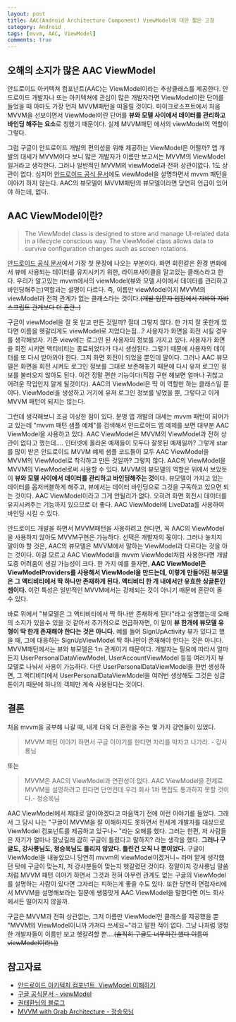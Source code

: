 ```yaml
---
layout: post
title: AAC(Android Architecture Component) ViewModel에 대한 짧은 고찰
category: Android
tags: [mvvm, AAC, ViewModel]
comments: true
---
```


## 오해의 소지가 많은 AAC ViewModel

안드로이드 아키텍쳐 컴포넌트(AAC)는 ViewModel이라는 추상클래스를 제공한다. 안드로이드 개발자나 또는 아키텍쳐에 관심이 많은 개발자라면 ViewModel이란 단어를 들었을 때 아마도 가장 먼저 MVVM패턴을 떠올릴 것이다. 마이크로소프트에서 처음 MVVM을 선보이면서 ViewModel이란 단어를 **뷰와 모델 사이에서 데이터를 관리하고 바인딩 해주는 요소**로 칭했기 때문이다. 실제 MVVM패턴 에서의 viewModel의 역할이 그렇다.

그럼 구글이 안드로이드 개발의 편의성을 위해 제공하는 ViewModel은 어떨까? 앱 개발의 대세가 MVVM이다 보니 많은 개발자가 이름만 보고서는 MVVM의 ViewModel 일거라고 생각한다. 그러나 일반적인 MVVM의 viewModel과 전혀 상관이없다. 1도 상관이 없다. 심지어 [안드로이드 공식 문서](https://developer.android.com/topic/libraries/architecture/viewmodel)에도 viewModel을 설명하면서 mvvm 패턴을 이야기 하지 않는다. AAC의 뷰모델이 MVVM패턴의 뷰모델이라면 당연히 언급이 있어야 하는데, 없다.

## AAC ViewModel이란?

> The ViewModel class is designed to store and manage UI-related data in a lifecycle conscious way. The ViewModel class allows data to survive configuration changes such as screen rotations.

[안드로이드 공식 문서](https://developer.android.com/topic/libraries/architecture/viewmodel)에서 가장 첫 문장에 나오는 부분이다. 화면 회전같은 환경 변화에서 뷰에 사용되는 데이터를 유지시키기 위한, 라이프사이클을 알고있는 클래스라고 한다. 우리가 알고있는 mvvm에서의 viewModel(뷰와 모델 사이에서 데이터를 관리하고 바인딩해주는)역할과는 설명이 다르다. 즉, 이름만 viewModel이지 MVVM의 viewModel과 전혀 관계가 없는 클래스라는 것이다.~~(개발 입문자 입장에서 자바와 자바스크립트 관계보다 더 혼란..)~~

구글이 viewModel을 잘 못 알고 만든 것일까? 절대 그렇지 않다. 한 가지 잘 못한게 있다면 이름을 헷갈리게도 viewModel로 지었다는점...? 사용자가 화면을 회전 시킬 경우를 생각해보자. 기존 view에는 로그인 된 사용자의 정보를 가지고 있다. 사용자가 화면을 회전 시키면 액티비티는 종료되었다가 다시 생성된다. 그렇기 때문에 사용자의 데이터를 또 다시 받아와야 한다. 그저 화면 회전이 되었을 뿐인데 말이다. 그러나 AAC 뷰모델은 화면을 회전 시켜도 로그인 정보를 그대로 보존해놓기 때문에 다시 유저 로그인 정보를 불러오지 않아도 된다. 이건 정말 편한 기능이다(직접 구현 해보면 얼마나 귀찮고 어려운 작업인지 알게 될것이다). AAC의 ViewModel은 딱 이 역할만 하는 클래스일 뿐이다. ViewModel을 생성하고 거기에 유저 로그인 정보를 넣었을 뿐, 그렇다고 이게 MVVM 패턴이 되지는 않는다.

그런데 생각해보니 조금 이상한 점이 있다. 분명 앱 개발의 대세는 mvvm 패턴이 되어가고 있는데 "mvvm 패턴 샘플 예제"를 검색해서 안드로이드 앱 예제를 보면 대부분 AAC ViewModel을 사용하고 있다. AAC ViewModel은 MVVM의 ViewModel과 전혀 상관이 없다고 했는데.... 인터넷에 올라온 예제들이 모두다 잘못된 예제일까? 그렇게 star를 많이 받은 안드로이드 MVVM 예제 샘플 코드들이 모두 AAC ViewModel을 MVVM의 ViewModel로 착각하고 만든 것일까? 그렇지 않다. AAC의 ViewModel을 MVVM의 ViewModel로써 사용할 수 있다. MVVM의 뷰모델의 역할은 위에서 보았듯이 **뷰와 모델 사이에서 데이터를 관리하고 바인딩해주는 것**이다. 뷰모델이 가지고 있는 데이터를 옵저버블하게 해주고, 뷰에서는 데이터 바인딩으로 그것을 구독하고 있으면 되는 것이다. AAC ViewModel이라고 그게 안될리가 없다. 오히려 화면 회전시 데이터를 유지시켜주는 기능까지 있으므로 더 좋다. AAC ViewModel에 LiveData를 사용하여 바인딩 시킬 수 있다.

안드로이드 개발을 하면서 MVVM패턴을 사용하려고 한다면, 꼭 AAC의 ViewModel을 사용하지 않아도 MVVM구현은 가능하다. 선택은 개발자의 몫이다. 그러나 놓치지 말아야 할 것은, AAC의 뷰모델은 MVVM에서 말하는 ViewModel과 다르다는 것을 아는 것이다. 이걸 모르고 AAC ViewModel을 mvvm ViewModel처럼 사용한다면 개발 도중 어려움이 생길 가능성이 크다. 한 가지 예를 들자면, **AAC ViewModel은 ViewModelProviders를 사용해서 ViewModel을 만드는데, 이렇게 만들어진 뷰모델은 그 액티비티에서 딱 하나만 존재하게 된다. 액티비티 한 개 내에서만 유효한 싱글톤인 셈이다.** 이런 특성은 일반적인 MVVM에서는 강제되는 것이 아니기 때문에 혼란이 올 수 있다.

바로 위에서 "뷰모델은 그 액티비티에서 딱 하나만 존재하게 된다"라고 설명했는데 오해의 소지가 있을수 있을 것 같아서 추가적으로 언급하자면, 이 말이 **뷰 한개에 뷰모델 유형이 딱 한개 존재해야 한다는 것은 아니다.** 예를 들어 SignUpActivity 뷰가 있다고 했을 때, 그에 대응하는 SignUpViewModel 딱 하나만이 존재해야 한다는 것은 아니다. MVVM패턴에서는 뷰와 뷰모델은 1:n 관계이기 때문이다. 개발자는 필요에 따라서 얼마든지 UserPersonalDataViewModel, UserAccountViewModel 등등 여러가지 뷰모델로 나눠서 사용이 가능하다. 다만 UserPersonalDataViewModel을 한번 생성하면, 그 액티비티에서 UserPersonalDataViewModel을 여러번 생성해도 그것은 싱글톤이기 때문에 하나의 객체만 계속 사용된다는 것이다.

## 결론

처음 mvvm을 공부해 나갈 때, 내게 더욱 더 혼란을 주는 몇 가지 강연들이 있었다.

> MVVM 패턴 이야기 하면서 구글 이야기를 한다면 자리를 박차고 나가라. - 강사룡님

또는

> MVVM은 AAC의 ViewModel과 연관성이 없다. AAC ViewModel을 전제로 MVVM을 설명하려고 한다면 단언컨데 우리 회사 1차 면접도 통과하지 못할 것이다.- 정승욱님

AAC ViewModel에서 제대로 알아야겠다고 마음먹기 전에 이런 이야기를 들었다. 그래서 그 당시 나는 "구글이 MVVM을 잘 이해하지도 못하면서 전세계 개발자를 대상으로 ViewModel 컴포넌트를 제공하고 있구나~ "라는 오해를 했다. 그러는 한편, 저 사람들은 자기가 얼마나 잘났길래 감히 구글이 틀렸다고 말하지? 라는 생각을 했다. **그러나 구글도, 강사룡님도, 정승욱님도 틀리지 않았다. 틀린건 오직 나 뿐이었다.** 구글이 ViewModel을 내놓았으니 당연히 mvvm의 viewModel이겠거니~ 라며 얕게 생각했던 탓에 구글이 맞는지, 저 강사분들이 맞는지 헷갈렸던 것이다. 정말이지 강사룡님 말씀처럼 MVVM 패턴 이야기 하면서 그것과 전혀 아무런 관계도 없는 구글의 ViewModel를 설명하는 사람이 있다면 그자리는 피하는게 좋을 수도 있다. 또한 당연히 면접자리에서 MVVM을 설명해보라는 질문에 쌩뚱맞게 AAC ViewModel을 말한다면 어느 회사에서든 떨어지지 않을까.

구글은 MVVM과 전혀 상관없는, 그저 이름만 ViewModel인 클래스를 제공했을 뿐 "MVVM의 ViewModel이니까 가져다 쓰세요~"라고 말한 적이 없다. 그냥 나처럼 멍청한 개발자들이 이름만 보고 헷갈려할 뿐....~~(솔직히 구글도 너무하긴 했다 이름이 viewModel이라니)~~

## 참고자료

- [안드로이드 아키텍처 컴포넌트, ViewModel 이해하기](https://medium.com/@jungil.han/%EC%95%84%ED%82%A4%ED%85%8D%EC%B2%98-%EC%BB%B4%ED%8F%AC%EB%84%8C%ED%8A%B8-viewmodel-%EC%9D%B4%ED%95%B4%ED%95%98%EA%B8%B0-2e4d136d28d2)
- [구글 공식문서 - viewModel](https://developer.android.com/topic/libraries/architecture/viewmodel)
- [권태환님의 블로그](https://thdev.tech/androiddev/2018/08/05/Android-Architecture-Components-ViewModel-Inject/)
- [MVVM with Grab Architecture - 정승욱님](https://tv.naver.com/v/4637223?query=mvvm&plClips=false:4637223:3547873:3390780:4635548)
